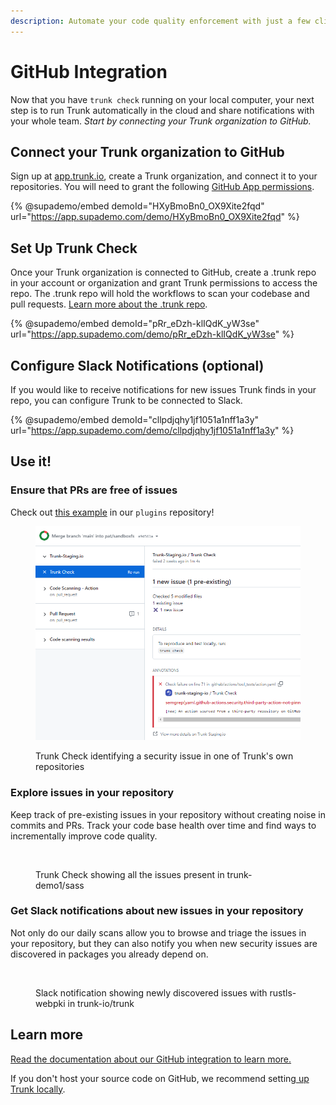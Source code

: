 ```yaml
---
description: Automate your code quality enforcement with just a few clicks.
---
```


# GitHub Integration

Now that you have `trunk check` running on your local computer, your next step is to run Trunk automatically in the cloud and share notifications with your whole team. _Start by connecting your Trunk organization to GitHub._

## Connect your Trunk organization to GitHub

Sign up at [app.trunk.io](https://app.trunk.io), create a Trunk organization, and connect it to your repositories. You will need to grant the following [GitHub App permissions](../../../administration/github-app-permissions.md).

{% @supademo/embed demoId="HXyBmoBn0_OX9Xite2fqd" url="https://app.supademo.com/demo/HXyBmoBn0_OX9Xite2fqd" %}

## Set Up Trunk Check

Once your Trunk organization is connected to GitHub, create a .trunk repo in your account or organization and grant Trunk permissions to access the repo.  The .trunk repo will hold the workflows to scan your codebase and pull requests. [Learn more about the .trunk repo](https://docs.trunk.io/check/check-cloud-ci-integration/get-started/github-integration#what-is-a-.trunk-repository).

{% @supademo/embed demoId="pRr_eDzh-klIQdK_yW3se" url="https://app.supademo.com/demo/pRr_eDzh-klIQdK_yW3se" %}

## Configure Slack Notifications (optional)

If you would like to receive notifications for new issues Trunk finds in your repo, you can configure Trunk to be connected to Slack.

{% @supademo/embed demoId="cllpdjqhy1jf1051a1nff1a3y" url="https://app.supademo.com/demo/cllpdjqhy1jf1051a1nff1a3y" %}

## Use it!

### Ensure that PRs are free of issues

Check out [this example](https://github.com/trunk-io/plugins/pull/424/checks?check\_run\_id=15730277425) in our `plugins` repository!

<div data-full-width="true">

<figure><img src="../../../.gitbook/assets/image (35).png" alt=""><figcaption><p>Trunk Check identifying a security issue in one of Trunk's own repositories</p></figcaption></figure>

</div>

### Explore issues in your repository

Keep track of pre-existing issues in your repository without creating noise in commits and PRs. Track your code base health over time and find ways to incrementally improve code quality.&#x20;

<figure><img src="../../../.gitbook/assets/Screenshot 2023-08-23 173119.png" alt=""><figcaption><p>Trunk Check showing all the issues present in trunk-demo1/sass</p></figcaption></figure>

### Get Slack notifications about new issues in your repository

Not only do our daily scans allow you to browse and triage the issues in your repository, but they can also notify you when new security issues are discovered in packages you already depend on.

<div data-full-width="true">

<figure><img src="../../../.gitbook/assets/Screenshot 2023-08-23 173252.png" alt=""><figcaption><p>Slack notification showing newly discovered issues with rustls-webpki in trunk-io/trunk</p></figcaption></figure>

</div>

## Learn more

[Read the documentation about our GitHub integration to learn more.](github-integration.md)

If you don't host your source code on GitHub, we recommend setting[ up Trunk locally](broken-reference).
